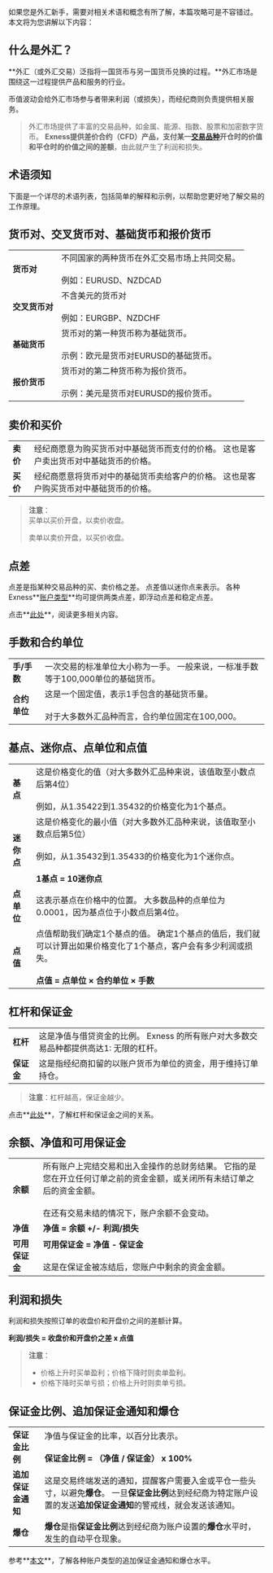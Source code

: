 
如果您是外汇新手，需要对相关术语和概念有所了解，本篇攻略可是不容错过。 本文将为您讲解以下内容：

**什么是外汇？**
----------

**外汇（或外汇交易）泛指将一国货币与另一国货币兑换的过程。**外汇市场是围绕这一过程提供产品和服务的行业。

币值波动会给外汇市场参与者带来利润（或损失），而经纪商则负责提供相关服务。

> 外汇市场提供了丰富的交易品种，如金属、能源、指数、股票和加密数字货币。 **Exness提供差价合约（CFD）产品，支付某一[交易品种](https://get.exness.help/hc/zh-cn/articles/360014502472-Trading-instruments)开仓时的价值和平仓时的价值之间的差额**，由此就产生了利润和损失。

**术语须知**
----------

下面是一个详尽的术语列表，包括简单的解释和示例，以帮助您更好地了解交易的工作原理。  

**货币对、交叉货币对、基础货币和报价货币**
----------

|         |                                                |
|---------|------------------------------------------------|
| **货币对** |不同国家的两种货币在外汇交易市场上共同交易。<br/><br/>例如：EURUSD、NZDCAD|
|**交叉货币对**|       不含美元的货币对<br/><br/>例如：EURGBP、NZDCHF       |
|**基础货币** |货币对的第一种货币称为基础货币。<br/><br/>示例：欧元是货币对EURUSD的基础货币。 |
|**报价货币** |货币对的第二种货币称为报价货币。<br/><br/>示例：美元是货币对EURUSD的报价货币。 |

**卖价和买价**
----------

|      |                                           |
|------|-------------------------------------------|
|**卖价**|经纪商愿意为购买货币对中基础货币而支付的价格。 这也是客户卖出货币对中基础货币的价格。|
|**买价**|经纪商愿意将货币对中的基础货币卖给客户的价格。 这也是客户购买货币对中基础货币的价格。|

> **注意**：  
> 买单以买价开盘，以卖价收盘。  
>
>
> 卖单以卖价开盘，以买价收盘。
>
>

**点差**
----------

点差是指某种交易品种的买、卖价格之差。 点差值以迷你点来表示。 各种Exness**[账户类型](https://get.exness.help/hc/zh-cn/sections/360003337779)**均可提供两类点差，即浮动点差和稳定点差。

点击**[此处](https://get.exness.help/hc/zh-cn/articles/360014690880)**，阅读更多相关内容。

**手数和合约单位**
----------

|        |                                                           |
|--------|-----------------------------------------------------------|
|**手/手数**|       一次交易的标准单位大小称为一手。 一般来说，一标准手数等于100,000单位的基础货币。        |
|**合约单位**|这是一个固定值，表示1手包含的基础货币量。 <br/><br/>对于大多数外汇品种而言，合约单位固定在100,000。|

**基点、迷你点、点单位和点值**
----------

|       |                                                                                                    |
|-------|----------------------------------------------------------------------------------------------------|
|**基点** |              这是价格变化的值（对大多数外汇品种来说，该值取至小数点后第4位）<br/><br/>例如，从1.35422到1.35432的价格变化为1个基点。              |
|**迷你点**|这是价格变化的最小值（对大多数外汇品种来说，该值取至小数点后第5位）<br/><br/>例如，从1.35432到1.35433的价格变化为1个迷你点。<br/><br/>**1基点 = 10迷你点**|
|**点单位**|                           这表示基点在价格中的位置。 大多数品种的点单位为0.0001，因为基点位于小数点后第4位。                            |
|**点值** |    点值帮助我们确定1个基点的值。 确定1个基点的值后，我们就可以计算出如果价格变化了1个基点，客户会有多少利润或损失。<br/><br/>**点值 = 点单位 × 合约单位 × 手数**    |

**杠杆和保证金**
----------

|       |                                                |
|-------|------------------------------------------------|
|**杠杆** |这是净值与借贷资金的比例。 Exness 的所有账户对大多数交易品种都提供高达1: 无限的杠杆。|
|**保证金**|         这是指经纪商扣留的以账户货币为单位的资金，用于维持订单持仓。         |

> **注意**：杠杆越高，保证金越少。

点击**[此处](https://get.exness.help/hc/zh-cn/articles/360014504992)**，了解杠杆和保证金之间的关系。

**余额、净值和可用保证金**
----------

|         |                                                                                           |
|---------|-------------------------------------------------------------------------------------------|
| **余额**  |所有账户上完结交易和出入金操作的总财务结果。 它指的是您在开立任何订单之前的资金金额，或关闭所有未结订单之后的资金金额。<br/><br/>在还有交易未结的情况下，账户余额不会变动。|
| **净值**  |                                   **净值 = 余额 +/- 利润/损失**                                   |
|**可用保证金**|                   **可用保证金 = 净值 - 保证金**<br/><br/>这是在保证金被冻结后，您账户中剩余的资金金额。                   |

**利润和损失**
----------

利润和损失按照订单的收盘价和开盘价之间的差额计算。

**利润/损失 = 收盘价和开盘价之差 x 点值**

> **注意**：  
>
> * 价格上升时买单盈利；价格下降时则卖单盈利。
> * 价格下降时买单亏损；价格上升时则卖单亏损。
>
>

**保证金比例、追加保证金通知和爆仓**
----------

|           |                                                                                         |
|-----------|-----------------------------------------------------------------------------------------|
| **保证金比例** |                净值与保证金的比率，以百分比表示。<br/><br/>**保证金比例 = （净值 / 保证金） x 100%**                 |
|**追加保证金通知**|这是交易终端发送的通知，提醒客户需要入金或平仓一些头寸，以避免**爆仓**。 一旦**保证金比例**达到经纪商为特定账户设置的发送**追加保证金通知**的警戒线，就会发送该通知。|
|  **爆仓**   |                    **爆仓**是指**保证金比例**达到经纪商为账户设置的**爆仓**水平时，发生的自动平仓现象。                     |

参考**[本文](https://get.exness.help/hc/zh-cn/articles/360014693340)**，了解各种账户类型的追加保证金通知和爆仓水平。